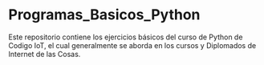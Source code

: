 # Programas_Basicos_Python
Este repositorio contiene los ejercicios básicos del curso de Python de Codigo IoT, el cual generalmente se aborda en los cursos y Diplomados de Internet de las Cosas.
